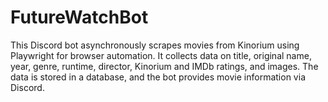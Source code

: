 # FutureWatchBot
 This Discord bot asynchronously scrapes movies from Kinorium using Playwright for browser automation. It collects data on title, original name, year, genre, runtime, director, Kinorium and IMDb ratings, and images. The data is stored in a database, and the bot provides movie information via Discord.
